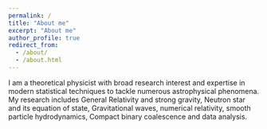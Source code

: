 ```yaml
---
permalink: /
title: "About me"
excerpt: "About me"
author_profile: true
redirect_from:
  - /about/
  - /about.html
---
```


I am a theoretical physicist with broad research interest and expertise in modern statistical techniques to tackle numerous astrophysical phenomena. My research includes General Relativity and strong gravity, Neutron star and its equation of state, Gravitational waves, numerical relativity, smooth particle hydrodynamics, Compact binary coalescence and data analysis.
